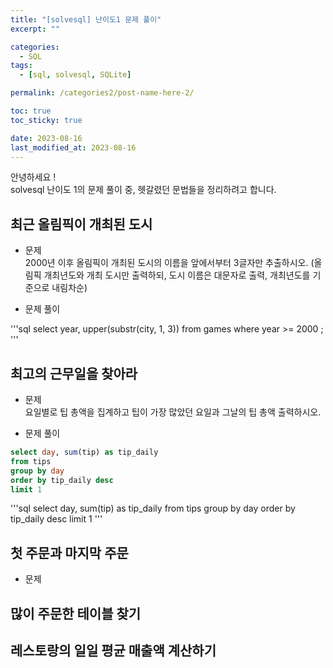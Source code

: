 ```yaml
---
title: "[solvesql] 난이도1 문제 풀이"
excerpt: ""

categories:
  - SQL
tags:
  - [sql, solvesql, SQLite]

permalink: /categories2/post-name-here-2/

toc: true
toc_sticky: true

date: 2023-08-16
last_modified_at: 2023-08-16
---
```

안녕하세요 !\
solvesql 난이도 1의 문제 풀이 중, 헷갈렸던 문법들을 정리하려고 합니다.


## 최근 올림픽이 개최된 도시
- 문제\
2000년 이후 올림픽이 개최된 도시의 이름을 앞에서부터 3글자만 추출하시오. (올림픽 개최년도와 개최 도시만 출력하되, 도시 이름은 대문자로 출력, 개최년도를 기준으로 내림차순)


- 문제 풀이
  
'''sql
select year, upper(substr(city, 1, 3))
from games
where year >= 2000 ;
'''


## 최고의 근무일을 찾아라
- 문제\
요일별로 팁 총액을 집계하고 팁이 가장 많았던 요일과 그날의 팁 총액 출력하시오.


- 문제 풀이

```sql  
select day, sum(tip) as tip_daily
from tips
group by day
order by tip_daily desc
limit 1
```
'''sql
select day, sum(tip) as tip_daily
from tips
group by day
order by tip_daily desc
limit 1
'''



## 첫 주문과 마지막 주문
- 문제



## 많이 주문한 테이블 찾기


## 레스토랑의 일일 평균 매출액 계산하기


